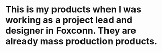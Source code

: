 # This is my products when I was working as a project lead and designer in Foxconn. They are already mass production products.

